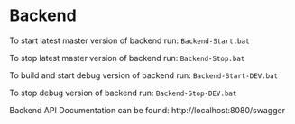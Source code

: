# Backend

To start latest master version of backend run: `Backend-Start.bat`

To stop latest master version of backend run: `Backend-Stop.bat`

To build and start debug version of backend run: `Backend-Start-DEV.bat`

To stop debug version of backend run: `Backend-Stop-DEV.bat`

Backend API Documentation can be found: http://localhost:8080/swagger